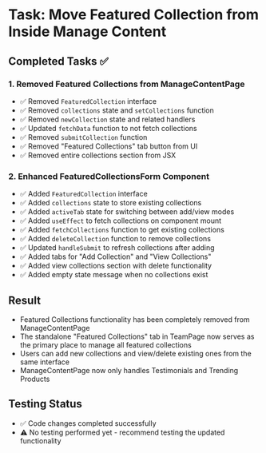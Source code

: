 # Task: Move Featured Collection from Inside Manage Content

## Completed Tasks ✅

### 1. Removed Featured Collections from ManageContentPage
- ✅ Removed `FeaturedCollection` interface
- ✅ Removed `collections` state and `setCollections` function
- ✅ Removed `newCollection` state and related handlers
- ✅ Updated `fetchData` function to not fetch collections
- ✅ Removed `submitCollection` function
- ✅ Removed "Featured Collections" tab button from UI
- ✅ Removed entire collections section from JSX

### 2. Enhanced FeaturedCollectionsForm Component
- ✅ Added `FeaturedCollection` interface
- ✅ Added `collections` state to store existing collections
- ✅ Added `activeTab` state for switching between add/view modes
- ✅ Added `useEffect` to fetch collections on component mount
- ✅ Added `fetchCollections` function to get existing collections
- ✅ Added `deleteCollection` function to remove collections
- ✅ Updated `handleSubmit` to refresh collections after adding
- ✅ Added tabs for "Add Collection" and "View Collections"
- ✅ Added view collections section with delete functionality
- ✅ Added empty state message when no collections exist

## Result
- Featured Collections functionality has been completely removed from ManageContentPage
- The standalone "Featured Collections" tab in TeamPage now serves as the primary place to manage all featured collections
- Users can add new collections and view/delete existing ones from the same interface
- ManageContentPage now only handles Testimonials and Trending Products

## Testing Status
- ✅ Code changes completed successfully
- ⚠️  No testing performed yet - recommend testing the updated functionality
